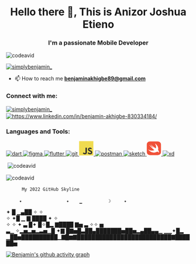 

<h1 align="center">Hello there 👋, This is Anizor Joshua Etieno</h1>

<h3 align="center">I'm a passionate Mobile Developer</h3>

<p align="left"> <img src="https://komarev.com/ghpvc/?username=codeavid&label=Profile%20views&color=0e75b6&style=flat" alt="codeavid" /> </p>

<p align="left"> <a href="https://twitter.com/simplybenjamin_" target="blank"><img src="https://img.shields.io/twitter/follow/simplybenjamin_?logo=twitter&style=for-the-badge" alt="simplybenjamin_" /></a> </p>

- 📫 How to reach me **benjaminakhigbe89@gmail.com**

<h3 align="left">Connect with me:</h3>
<p align="left">
<a href="https://twitter.com/simplybenjamin_" target="blank"><img align="center" src="https://raw.githubusercontent.com/rahuldkjain/github-profile-readme-generator/master/src/images/icons/Social/twitter.svg" alt="simplybenjamin_" height="30" width="40" /></a>
<a href="https://linkedin.com/in/https://www.linkedin.com/in/benjamin-akhigbe-830334184/" target="blank"><img align="center" src="https://raw.githubusercontent.com/rahuldkjain/github-profile-readme-generator/master/src/images/icons/Social/linked-in-alt.svg" alt="https://www.linkedin.com/in/benjamin-akhigbe-830334184/" height="30" width="40" /></a>
</p>

<h3 align="left">Languages and Tools:</h3>
<p align="left"> <a href="https://dart.dev" target="_blank" rel="noreferrer"> <img src="https://www.vectorlogo.zone/logos/dartlang/dartlang-icon.svg" alt="dart" width="40" height="40"/> </a> <a href="https://www.figma.com/" target="_blank" rel="noreferrer"> <img src="https://www.vectorlogo.zone/logos/figma/figma-icon.svg" alt="figma" width="40" height="40"/> </a> <a href="https://flutter.dev" target="_blank" rel="noreferrer"> <img src="https://www.vectorlogo.zone/logos/flutterio/flutterio-icon.svg" alt="flutter" width="40" height="40"/> </a> <a href="https://git-scm.com/" target="_blank" rel="noreferrer"> <img src="https://www.vectorlogo.zone/logos/git-scm/git-scm-icon.svg" alt="git" width="40" height="40"/> </a> <a href="https://developer.mozilla.org/en-US/docs/Web/JavaScript" target="_blank" rel="noreferrer"> <img src="https://raw.githubusercontent.com/devicons/devicon/master/icons/javascript/javascript-original.svg" alt="javascript" width="40" height="40"/> </a> <a href="https://postman.com" target="_blank" rel="noreferrer"> <img src="https://www.vectorlogo.zone/logos/getpostman/getpostman-icon.svg" alt="postman" width="40" height="40"/> </a> <a href="https://www.sketch.com/" target="_blank" rel="noreferrer"> <img src="https://www.vectorlogo.zone/logos/sketchapp/sketchapp-icon.svg" alt="sketch" width="40" height="40"/> </a> <a href="https://developer.apple.com/swift/" target="_blank" rel="noreferrer"> <img src="https://raw.githubusercontent.com/devicons/devicon/master/icons/swift/swift-original.svg" alt="swift" width="40" height="40"/> </a> <a href="https://www.adobe.com/products/xd.html" target="_blank" rel="noreferrer"> <img src="https://cdn.worldvectorlogo.com/logos/adobe-xd.svg" alt="xd" width="40" height="40"/> </a> </p>

<!--- Github Top Langs--->

<!---- <p><img align="left" src="https://github-readme-stats.vercel.app/api/top-langs?username=codeavid&show_icons=true&locale=en&amp;langs_count=8&amp;count_private=true&amp;layout=compact&amp;theme=react&amp;hide_border=true&amp;bg_color=0D1117" style="max-width: 100%;" width="500"   align="center"  alt="codeavid">

--->

<!--- Github Stats--->
  
<p>&nbsp;<img align="center" src="https://github-readme-stats.vercel.app/api?username=codeavid&amp;show_icons=true&amp;count_private=true&amp;theme=react&amp;hide_border=false&amp;bg_color=0D1117" style="max-width: 100%;" align="center" width="700"   alt="codeavid"/></p>

<!--- Github Streak--->

<p><img align="center" src="https://github-readme-streak-stats.herokuapp.com/?user=codeavid&theme=black-ice&amp;hide_border=false&amp;stroke=0000&amp;background=060A0CD0" style="max-width: 100%;"  width="700"  align="center" alt="codeavid"/></p>

          My 2022 GitHub Skyline          

         ✦                 ✦    ▁          ☽     ✦   
 ✦                 █          ▁▄██      ✧     ✧      
 ✧                ✦█  ▁ ▇     ████    ✦ ✧            
  ✧   ✧   ✦  ▃     █✦ █✧█▂   ▇████ ▇▅   ▃ ✧✧     ▅   
 ▃▁ ✧▂▅▂▅▂▃▅▁█ ✦▇  █▇▅█▃██▄███████▅██▅▂▄██▄▄▁ ▁▁✦█▂  
▁██▅██████████▁▇█▆▇██████████████████████████▇██████▅


<!--- Github Activity Graph--->
[![Benjamin's github activity graph](https://activity-graph.herokuapp.com/graph?username=codeavid&theme=react-dark)](https://github.com/ashutosh00710/github-readme-activity-graph)

<!--
**CodeAvid/CodeAvid** is a ✨ _special_ ✨ repository because its `README.md` (this file) appears on your GitHub profile.

Here are some ideas to get you started:

- 🔭 I’m currently working on ...
- 🌱 I’m currently learning ...
- 👯 I’m looking to collaborate on ...
- 🤔 I’m looking for help with ...
- 💬 Ask me about ...
- 📫 How to reach me: ...
- 😄 Pronouns: ...
- ⚡ Fun fact: ...
-->
